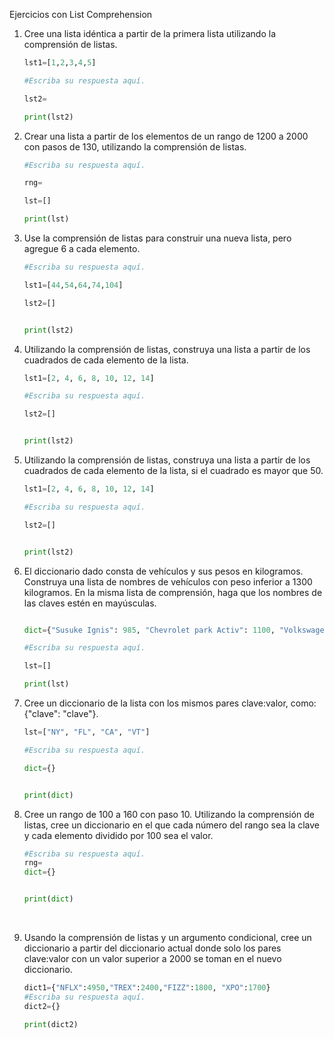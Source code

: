 Ejercicios con List Comprehension

1. Cree una lista idéntica a partir de la primera lista utilizando la comprensión de listas.

   ```python
   lst1=[1,2,3,4,5]
   
   #Escriba su respuesta aquí.
   
   lst2=
   
   print(lst2)
   ```

2. Crear una lista a partir de los elementos de un rango de 1200 a 2000 con pasos de 130, utilizando la comprensión de listas.

   ```python
   #Escriba su respuesta aquí.
   
   rng=
   
   lst=[]
   
   print(lst)
   ```

3. Use la comprensión de listas para construir una nueva lista, pero agregue 6 a cada elemento.
   ```python
   #Escriba su respuesta aquí.
   
   lst1=[44,54,64,74,104]
   
   lst2=[]
   
   
   print(lst2)
   ```

4. Utilizando la comprensión de listas, construya una lista a partir de los cuadrados de cada elemento de la lista.
   ```python
   lst1=[2, 4, 6, 8, 10, 12, 14]
   
   #Escriba su respuesta aquí.
   
   lst2=[]
   
   
   print(lst2)
   
   ```

5. Utilizando la comprensión de listas, construya una lista a partir de los cuadrados de cada elemento de la lista, si el cuadrado es mayor que 50.
   ```python
   lst1=[2, 4, 6, 8, 10, 12, 14]
   
   #Escriba su respuesta aquí.
   
   lst2=[]
   
   
   print(lst2)
   ```

6. El diccionario dado consta de vehículos y sus pesos en kilogramos. Construya una lista de nombres de vehículos con peso inferior a 1300 kilogramos. En la misma lista de comprensión, haga que los nombres de las claves estén en mayúsculas.
   ```python
   
   dict={"Susuke Ignis": 985, "Chevrolet park Activ": 1100, "Volkswagen CrossUP": 1245, "Masda CX-3": 1254, "Susuki Vitara": 1245, "Nissan Kicks": 1310, "Mazda CX-5": 1672, "Ford Escape": 1625}
   
   #Escriba su respuesta aquí.
   
   lst=[]
   
   print(lst)
   
   ```

7. Cree un diccionario de la lista con los mismos pares clave:valor, como: {"clave": "clave"}.

   ```python
   lst=["NY", "FL", "CA", "VT"]
   
   #Escriba su respuesta aquí.
   
   dict={}
   
   
   print(dict)
   ```

8. Cree un rango de 100 a 160 con paso 10.   Utilizando la comprensión de listas, cree un diccionario en el que cada número del rango sea la clave y cada elemento dividido por 100 sea el valor.

   ```python
   #Escriba su respuesta aquí.
   rng=
   dict={}
   
   
   print(dict)
   ```

   ​    

9. Usando la comprensión de listas y un argumento condicional, cree un diccionario a partir del diccionario actual donde solo los pares clave:valor con un valor superior a 2000 se toman en el nuevo diccionario.

   ```python
   dict1={"NFLX":4950,"TREX":2400,"FIZZ":1800, "XPO":1700}
   #Escriba su respuesta aquí.
   dict2={}
   
   print(dict2)
   ```

   



 

